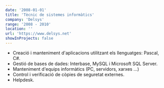 ```yaml
---
date: '2008-01-01'
title: 'Tècnic de sistemes informàtics'
company: 'Delsys'
range: '2008 - 2010'
location: ''
url: 'https://www.delsys.net'
showInProjects: false
---
```


- Creació i manteniment d'aplicacions utilitzant els llenguatges: Pascal, C#.
- Gestió de bases de dades: Interbase, MySQL i Microsoft SQL Server.
- Manteniment d'equips informàtics (PC, servidors, xarxes ...)
- Control i verificació de còpies de seguretat externes.
- Helpdesk.

